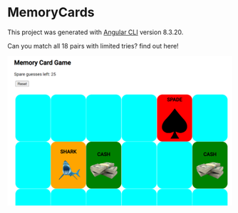 # MemoryCards

This project was generated with [Angular CLI](https://github.com/angular/angular-cli) version 8.3.20.

Can you match all 18 pairs with limited tries? find out here!

<a href="" target="_blank"><img src='/src/assets/images/memory-screen.png' width='700'></a>